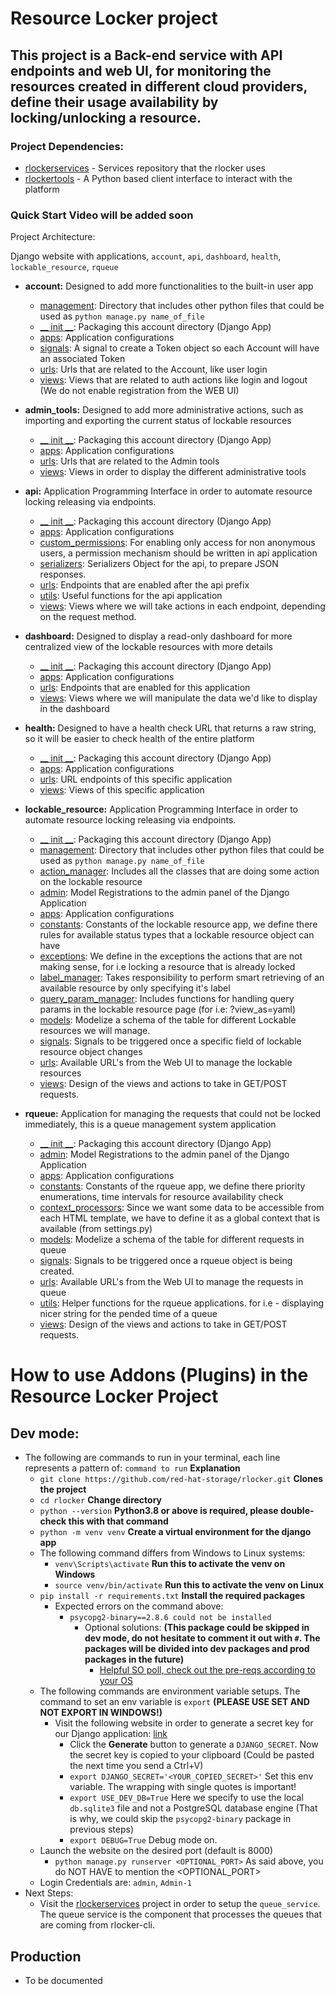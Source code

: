 # Resource Locker project
## This project is a Back-end service with API endpoints and web UI, for monitoring the resources created in different cloud providers, define their usage availability by locking/unlocking a resource.

### Project Dependencies:
 - [rlockerservices](https://github.com/red-hat-storage/rlockerservices) - Services repository that the rlocker uses
 - [rlockertools](https://github.com/red-hat-storage/rlockertools) -  A Python based client interface to interact with the platform

### Quick Start Video will be added soon

Project Architecture:

Django website with applications, `account`, `api`, `dashboard`, `health`, `lockable_resource`, `rqueue`
 - __account:__ Designed to add more functionalities to the built-in user app
   - [management](account/management/): Directory that includes other python files that could be used as `python manage.py name_of_file` 
   - [__ init __](account/__init__.py): Packaging this account directory (Django App) 
   - [apps](account/apps.py): Application configurations 
   - [signals](account/signals.py): A signal to create a Token object so each Account will have an associated Token
   - [urls](account/__urls__.py): Urls that are related to the Account, like user login
   - [views](account/views.py): Views that are related to auth actions like login and logout (We do not enable registration from the WEB UI)

 - __admin_tools:__ Designed to add more administrative actions, such as importing and exporting the current status of lockable resources
   - [__ init __](admin_tools/__init__.py): Packaging this account directory (Django App) 
   - [apps](admin_tools/apps.py): Application configurations
   - [urls](admin_tools/__urls__.py): Urls that are related to the Admin tools
   - [views](admin_tools/views.py): Views in order to display the different administrative tools

 - __api:__ Application Programming Interface in order to automate resource locking releasing via endpoints.
   - [__ init __](api/__init__.py): Packaging this account directory (Django App) 
   - [apps](api/apps.py): Application configurations 
   - [custom_permissions](api/custom_permissions.py): For enabling only access for non anonymous users, a permission mechanism should be written in api application 
   - [serializers](api/serializers.py): Serializers Object for the api, to prepare JSON responses.
   - [urls](api/urls.py): Endpoints that are enabled after the api prefix
   - [utils](api/utils.py): Useful functions for the api application
   - [views](api/views.py): Views where we will take actions in each endpoint, depending on the request method. 
 
 - __dashboard:__ Designed to display a read-only dashboard for more centralized view of the lockable resources with more details
   - [__ init __](dashboard/__init__.py): Packaging this account directory (Django App) 
   - [apps](dashboard/apps.py): Application configurations 
   - [urls](dashboard/__urls__.py): Endpoints that are enabled for this application
   - [views](dashboard/views.py): Views where we will manipulate the data we'd like to display in the dashboard

 - __health:__ Designed to have a health check URL that returns a raw string, so it will be easier to check health of the entire platform
   - [__ init __](dashboard/__init__.py): Packaging this account directory (Django App) 
   - [apps](dashboard/apps.py): Application configurations 
   - [urls](dashboard/__urls__.py): URL endpoints of this specific application
   - [views](dashboard/views.py): Views of this specific application

 - __lockable_resource:__ Application Programming Interface in order to automate resource locking releasing via endpoints.
   - [__ init __](lockable_resource/__init__.py): Packaging this account directory (Django App) 
   - [management](lockable_resource/management/): Directory that includes other python files that could be used as `python manage.py name_of_file` 
   - [action_manager](lockable_resource/action_manager.py): Includes all the classes that are doing some action on the lockable resource 
   - [admin](lockable_resource/admin.py): Model Registrations to the admin panel of the Django Application 
   - [apps](lockable_resource/apps.py): Application configurations
   - [constants](lockable_resource/constants.py): Constants of the lockable resource app, we define there rules for available status types that a lockable resource object can have
   - [exceptions](lockable_resource/exceptions.py): We define in the exceptions the actions that are not making sense, for i.e locking a resource that is already locked
   - [label_manager](lockable_resource/label_manager.py): Takes responsibility to perform smart retrieving of an available resource by only specifying it's label
   - [query_param_manager](lockable_resource/query_param_manager.py): Includes functions for handling query params in the lockable resource page (for i.e: ?view_as=yaml)
   - [models](lockable_resource/models.py): Modelize a schema of the table for different Lockable resources we will manage.
   - [signals](lockable_resource/signals.py): Signals to be triggered once a specific field of lockable resource object changes
   - [urls](lockable_resource/urls.py): Available URL's from the Web UI to manage the lockable resources
   - [views](lockable_resource/views.py): Design of the views and actions to take in GET/POST requests.
   
 - __rqueue:__ Application for managing the requests that could not be locked immediately, this is a queue management system application
   - [__ init __](rqueue/__init__.py): Packaging this account directory (Django App) 
   - [admin](rqueue/admin.py): Model Registrations to the admin panel of the Django Application 
   - [apps](rqueue/apps.py): Application configurations
   - [constants](rqueue/constants.py): Constants of the rqueue app, we define there priority enumerations, time intervals for resource availability check
   - [context_processors](rqueue/context_processors.py): Since we want some data to be accessible from each HTML template, we have to define it as a global context that is available (from settings.py)
   - [models](rqueue/models.py): Modelize a schema of the table for different requests in queue
   - [signals](rqueue/signals.py): Signals to be triggered once a rqueue object is being created.
   - [urls](rqueue/urls.py): Available URL's from the Web UI to manage the requests in queue
   - [utils](rqueue/urls.py): Helper functions for the rqueue applications. for i.e - displaying nicer string for the pended time of a queue
   - [views](rqueue/views.py): Design of the views and actions to take in GET/POST requests.


# How to use Addons (Plugins) in the Resource Locker Project

## Dev mode:
 - The following are commands to run in your terminal, each line represents a pattern of:   `command to run` __Explanation__
   - `git clone https://github.com/red-hat-storage/rlocker.git` __Clones the project__
   - `cd rlocker` __Change directory__
   - `python --version` __Python3.8 or above is required, please double-check this with that command__
   - `python -m venv venv` __Create a virtual environment for the django app__
   - The following command differs from Windows to Linux systems:
     - `venv\Scripts\activate` __Run this to activate the venv on Windows__
     - `source venv/bin/activate` __Run this to activate the venv on Linux__
   - `pip install -r requirements.txt` __Install the required packages__
     - Expected errors on the command above:
       - `psycopg2-binary==2.8.6 could not be installed`
         - Optional solutions: __(This package could be skipped in dev mode, do not hesitate to comment it out with `#`. The packages will be divided into dev packages and prod packages in the future)__
           - [Helpful SO poll, check out the pre-reqs according to your OS](https://stackoverflow.com/questions/5420789/how-to-install-psycopg2-with-pip-on-python)
   - The following commands are environment variable setups. The command to set an env variable is `export` __(PLEASE USE SET AND NOT EXPORT IN WINDOWS!)__
     - Visit the following website in order to generate a secret key for our Django application: [link](https://djecrety.ir/)
       - Click the __Generate__ button to generate a `DJANGO_SECRET`. Now the secret key is copied to your clipboard (Could be pasted the next time you send a Ctrl+V)
       - `export DJANGO_SECRET='<YOUR_COPIED_SECRET>'` Set this env variable. The wrapping with single quotes is important!
       - `export USE_DEV_DB=True` Here we specify to use the local `db.sqlite3` file and not a PostgreSQL database engine (That is why, we could skip the `psycopg2-binary` package in previous steps)
       - `export DEBUG=True` Debug mode on.
   - Launch the website on the desired port (default is 8000)
     - `python manage.py runserver <OPTIONAL_PORT>` As said above, you do NOT HAVE to mention the <OPTIONAL_PORT>
   - Login Credentials are: `admin`, `Admin-1`
 - Next Steps:
   - Visit the [rlockerservices](https://github.com/red-hat-storage/rlockerservices) project in order to setup the `queue_service`. The queue service is the component that processes the queues that are coming from rlocker-cli. 
## Production
 - To be documented